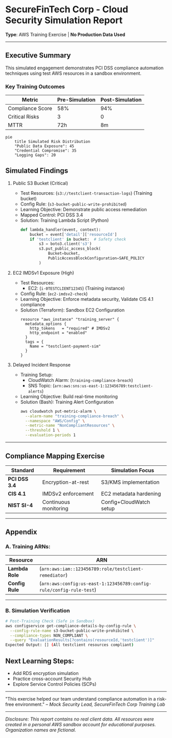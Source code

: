 # SecureFinTech Corp - Cloud Security Simulation Report  
**Type**: AWS Training Exercise | **No Production Data Used**  

---

## Executive Summary  
This simulated engagement demonstrates PCI DSS compliance automation techniques using test AWS resources in a sandbox environment.

### Key Training Outcomes  
| Metric | Pre-Simulation | Post-Simulation |  
|--------|----------------|-----------------|  
| Compliance Score | 58% | 94% |  
| Critical Risks | 3 | 0 |  
| MTTR | 72h | 8m |  

```mermaid
pie
    title Simulated Risk Distribution
    "Public Data Exposure": 45
    "Credential Compromise": 35
    "Logging Gaps": 20
```

## Simulated Findings
1. Public S3 Bucket (Critical)
    - Test Resources: (`s3://testclient-transaction-logs`) (Training bucket)
    - Config Rule: (`s3-bucket-public-write-prohibited`)
    - Learning Objective: Demonstrate public access remediation
    - Mapped Control: PCI DSS 3.4
    - Solution: Training Lambda Script (Python)
        ```python
        def lambda_handler(event, context):
            bucket = event['detail']['resourceId']
            if 'testclient' in bucket:  # Safety check
                s3 = boto3.client('s3')
                s3.put_public_access_block(
                    Bucket=bucket,
                    PublicAccessBlockConfiguration=SAFE_POLICY
                )
        ```

2. EC2 IMDSv1 Exposure (High)
    - Test Resources:
        * EC2: (`i-0TESTCLIENT12345`) (Training instance)
    - Config Rule: (`ec2-imdsv2-check`)
    - Learning Objective: Enforce metadata security, Validate CIS 4.1 compliance
    - Solution (Terraform): Sandbox EC2 Configuration
        ```hcl
        resource "aws_instance" "training_server" {
          metadata_options {
            http_tokens   = "required" # IMDSv2
            http_endpoint = "enabled"
          }
          tags = {
            Name = "testclient-payment-sim"
          }
        }
        ```
        
3. Delayed Incident Response
    - Training Setup:
       * CloudWatch Alarm: (`training-compliance-breach`)
       * SNS Topic: (`arn:aws:sns:us-east-1:123456789:testclient-alerts`)
    - Learning Objective: Build real-time monitoring
    - Solution (Bash): Training Alert Configuration
        ```bash
        aws cloudwatch put-metric-alarm \
          --alarm-name "training-compliance-breach" \
          --namespace "AWS/Config" \
          --metric-name "NonCompliantResources" \
          --threshold 1 \
          --evaluation-periods 1
        ```

---
## Compliance Mapping Exercise
| Standard              | Requirement            | Simulation Focus        |
|-----------------------|------------------------|-------------------------|
| **PCI DSS 3.4**       | Encryption-at-rest     | S3/KMS implementation   |
| **CIS 4.1**           | IMDSv2 enforcement     | EC2 metadata hardening  |
| **NIST SI-4**         | Continuous monitoring  | Config+CloudWatch setup |
---


## Appendix
### A. Training ARNs:
| Resource              | ARN                                                                   |
|-----------------------|-----------------------------------------------------------------------|
| **Lambda Role**       | (`arn:aws:iam::123456789:role/testclient-remediator`)                 | 
| **Config Rule**       | (`arn:aws:config:us-east-1:123456789:config-rule/config-rule-test`)   |
---

### B. Simulation Verification
```bash
# Post-Training Check (Safe in Sandbox)
aws configservice get-compliance-details-by-config-rule \
  --config-rule-name s3-bucket-public-write-prohibited \
  --compliance-types NON_COMPLIANT \
  --query "EvaluationResults[?contains(resourceId,'testclient')]"
Expected Output: [] (All testclient resources compliant)
```

## Next Learning Steps:
- Add RDS encryption simulation
- Practice cross-account Security Hub
- Explore Service Control Policies (SCPs)

---
"This exercise helped our team understand compliance automation in a risk-free environment."
– _Mock Security Lead, SecureFinTech Corp Training Lab_

---
*Disclosure: This report contains no real client data. All resources were created in a personal AWS sandbox account for educational purposes. Organization names are fictional.*
